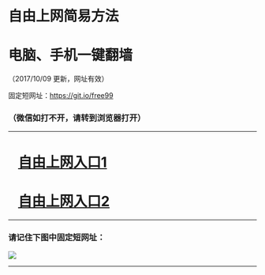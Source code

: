 ﻿# 自由上网简易方法

# 电脑、手机一键翻墙

（2017/10/09 更新，网址有效）

固定短网址：https://git.io/free99

### （微信如打不开，请转到浏览器打开）


***





# &nbsp;&nbsp; <a href="http://ft1763113689.fwq-tz-1001.info/fwqtz01.html?t=100900116355 " target="_blank">自由上网入口1</a>
# &nbsp;&nbsp; <a href="http://ft3247527610.fwq-tz-1002.info/fwqtz02.html?t=100900122427 " target="_blank">自由上网入口2</a>
***

### 请记住下图中固定短网址：

<img src="https://s3-us-west-2.amazonaws.com/fwq-1001/yjfq-20170905okok.png" /> 


***

